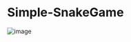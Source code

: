 # Simple-SnakeGame

![image](https://user-images.githubusercontent.com/115460624/197147336-36d7c416-29ec-4f92-8088-2c16bb7a71a0.png)
